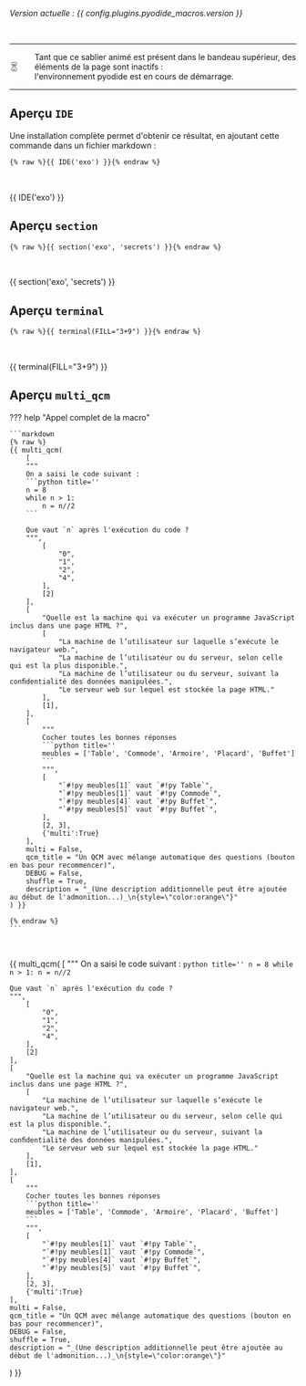 
_Version actuelle : {{ config.plugins.pyodide_macros.version }}_

<br>

---

<div style="display:flex;gap:2em;align-items:top">
<svg viewBox="0 0 512 512"
    height="24px" width="24px" version="1.1" xmlns="http://www.w3.org/2000/svg"
    xmlns:xlink="http://www.w3.org/1999/xlink" xml:space="preserve" fill="gray">
    <g>
        <path class="st0" d="M329.368,237.908l42.55-39.905c25.237-23.661,39.56-56.701,39.56-91.292V49.156 c0.009-13.514-5.538-25.918-14.402-34.754C388.24,5.529,375.828-0.009,362.314,0H149.677c-13.514-0.009-25.918,5.529-34.754,14.401 c-8.872,8.837-14.41,21.24-14.402,34.754v57.554c0,34.591,14.315,67.632,39.552,91.292l42.55,39.888 c2.352,2.205,3.678,5.272,3.678,8.493v19.234c0,3.221-1.326,6.279-3.67,8.475l-42.558,39.905 c-25.237,23.653-39.552,56.702-39.552,91.292v57.554c-0.009,13.514,5.529,25.918,14.402,34.755 c8.836,8.871,21.24,14.409,34.754,14.401h212.636c13.514,0.008,25.926-5.53,34.763-14.401c8.863-8.838,14.41-21.241,14.402-34.755 v-57.554c0-34.59-14.324-67.64-39.56-91.292l-42.55-39.896c-2.344-2.205-3.678-5.263-3.678-8.484v-19.234 C325.69,243.162,327.025,240.095,329.368,237.908z M373.942,462.844c-0.009,3.273-1.266,6.055-3.403,8.218 c-2.162,2.135-4.952,3.402-8.226,3.41H149.677c-3.273-0.009-6.055-1.275-8.225-3.41c-2.128-2.163-3.394-4.945-3.402-8.218v-57.554 c0-24.212,10.026-47.356,27.691-63.91l42.55-39.906c9.914-9.285,15.538-22.274,15.538-35.857v-19.234 c0-13.592-5.624-26.58-15.547-35.866l-42.541-39.896c-17.666-16.555-27.691-39.69-27.691-63.91V49.156 c0.008-3.273,1.274-6.055,3.402-8.226c2.17-2.127,4.952-3.394,8.225-3.402h212.636c3.273,0.009,6.064,1.275,8.226,3.402 c2.136,2.171,3.394,4.952,3.403,8.226v57.554c0,24.22-10.026,47.355-27.683,63.91l-42.55,39.896 c-9.922,9.286-15.547,22.274-15.547,35.866v19.234c0,13.583,5.625,26.572,15.547,35.874l42.55,39.88 c17.658,16.563,27.683,39.707,27.683,63.918V462.844z"></path>
        <path class="st0" d="M256,248.674c10.017,0,18.131-8.122,18.131-18.139c3.032-12.051,9.397-23.161,18.578-31.757l42.542-39.888 c13.592-12.739,21.602-30.448,22.446-48.984H154.302c0.844,18.536,8.854,36.245,22.438,48.984l42.541,39.888 c9.19,8.596,15.547,19.706,18.579,31.757C237.861,240.552,245.983,248.674,256,248.674z"></path>
        <path class="st0" d="M256,267.796c-10.017,0-18.139,8.122-18.139,18.139c0,10.009,8.122,18.131,18.139,18.131 c10.017,0,18.131-8.122,18.131-18.131C274.131,275.918,266.017,267.796,256,267.796z"></path>
        <path class="st0" d="M256,332.137c-10.017,0-18.139,8.122-18.139,18.14c0,10.009,8.122,18.131,18.139,18.131 c10.017,0,18.131-8.122,18.131-18.131C274.131,340.259,266.017,332.137,256,332.137z"></path>
        <path class="st0" d="M239.876,389.742l-66.538,66.538h165.315l-66.537-66.538C263.21,380.845,248.782,380.845,239.876,389.742z"></path>
    </g>
</svg> <div class='gray'>Tant que ce sablier animé est présent dans le bandeau supérieur, des éléments de la page sont inactifs :<br>l'environnement pyodide est en cours de démarrage.</div>
</div>

---


## Aperçu `IDE`

Une installation complète permet d'obtenir ce résultat, en ajoutant cette commande dans un fichier markdown :

```markdown
{% raw %}{{ IDE('exo') }}{% endraw %}
```

<br>

{{ IDE('exo') }}



## Aperçu `section`


```markdown
{% raw %}{{ section('exo', 'secrets') }}{% endraw %}
```

<br>

{{ section('exo', 'secrets') }}


## Aperçu `terminal`


```markdown
{% raw %}{{ terminal(FILL="3+9") }}{% endraw %}
```

<br>

{{ terminal(FILL="3+9") }}



## Aperçu `multi_qcm`

??? help "Appel complet de la macro"

    ```markdown
    {% raw %}
    {{ multi_qcm(
        [
        """
        On a saisi le code suivant :
        ```python title=''
        n = 8
        while n > 1:
            n = n//2
        ```
    
        Que vaut `n` après l'exécution du code ?
        """,
            [
                "0",
                "1",
                "2",
                "4",
            ],
            [2]
        ],
        [
            "Quelle est la machine qui va exécuter un programme JavaScript inclus dans une page HTML ?",
            [
                "La machine de l’utilisateur sur laquelle s’exécute le navigateur web.",
                "La machine de l’utilisateur ou du serveur, selon celle qui est la plus disponible.",
                "La machine de l’utilisateur ou du serveur, suivant la conﬁdentialité des données manipulées.",
                "Le serveur web sur lequel est stockée la page HTML."
            ],
            [1],
        ],
        [
            """
            Cocher toutes les bonnes réponses
            ```python title=''
            meubles = ['Table', 'Commode', 'Armoire', 'Placard', 'Buffet']
            ```
            """,
            [
                "`#!py meubles[1]` vaut `#!py Table`",
                "`#!py meubles[1]` vaut `#!py Commode`",
                "`#!py meubles[4]` vaut `#!py Buffet`",
                "`#!py meubles[5]` vaut `#!py Buffet`",
            ],
            [2, 3],
            {'multi':True}
        ],
        multi = False,
        qcm_title = "Un QCM avec mélange automatique des questions (bouton en bas pour recommencer)",
        DEBUG = False,
        shuffle = True,
        description = "_(Une description additionnelle peut être ajoutée au début de l'admonition...)_\n{style=\"color:orange\"}"
    ) }}
    
    {% endraw %}
    ```

<br>

{{ multi_qcm(
    [
    """
    On a saisi le code suivant :
    ```python title=''
    n = 8
    while n > 1:
        n = n//2
    ```

    Que vaut `n` après l'exécution du code ?
    """,
        [
            "0",
            "1",
            "2",
            "4",
        ],
        [2]
    ],
    [
        "Quelle est la machine qui va exécuter un programme JavaScript inclus dans une page HTML ?",
        [
            "La machine de l’utilisateur sur laquelle s’exécute le navigateur web.",
            "La machine de l’utilisateur ou du serveur, selon celle qui est la plus disponible.",
            "La machine de l’utilisateur ou du serveur, suivant la conﬁdentialité des données manipulées.",
            "Le serveur web sur lequel est stockée la page HTML."
        ],
        [1],
    ],
    [
        """
        Cocher toutes les bonnes réponses
        ```python title=''
        meubles = ['Table', 'Commode', 'Armoire', 'Placard', 'Buffet']
        ```
        """,
        [
            "`#!py meubles[1]` vaut `#!py Table`",
            "`#!py meubles[1]` vaut `#!py Commode`",
            "`#!py meubles[4]` vaut `#!py Buffet`",
            "`#!py meubles[5]` vaut `#!py Buffet`",
        ],
        [2, 3],
        {'multi':True}
    ],
    multi = False,
    qcm_title = "Un QCM avec mélange automatique des questions (bouton en bas pour recommencer)",
    DEBUG = False,
    shuffle = True,
    description = "_(Une description additionnelle peut être ajoutée au début de l'admonition...)_\n{style=\"color:orange\"}"
) }}

